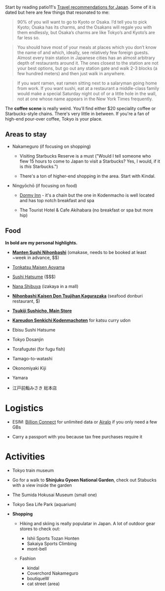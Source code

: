 Start by reading patio11's [Travel recommendations for Japan](https://www.kalzumeus.com/japan-recommendations/). Some of it is dated but here are few things that resonated to me:

> 90% of you will want to go to Kyoto or Osaka. I’d tell you to pick Kyoto; Osaka has its charms, and the Osakans will regale you with them endlessly, but Osaka’s charms are like Tokyo’s and Kyoto’s are far less so.

> You should have most of your meals at places which you don’t know the name of and which, ideally, see relatively few foreign guests. Almost every train station in Japanese cities has an almost arbitrary depth of restaurants around it. The ones closest to the station are not your best options, but go out any station gate and walk 2-3 blocks (a few hundred meters) and then just walk in anywhere.

> If you want ramen, eat ramen sitting next to a salaryman going home from work. If you want sushi, eat at a restaurant a middle-class family would make a special Saturday night out of or a little hole in the wall, not at one whose name appears in the New York Times frequently.

The **coffee scene** is really weird. You'll find either $20 speciality coffee or Starbucks-style chains. There's very little in between. If you're a fan of high-end pour-over coffee, Tokyo is your place.

## Areas to stay

* Nakameguro (if focusing on shopping)

  * Visiting Starbucks Reserve is a must ("Would I tell someone who flew 15 hours to come to Japan to visit a Starbucks? Yes, I would, if it is _this_ Starbucks.")

  * There's a ton of higher-end shopping in the area. Start with Kindal.

* Ningyōchō (if focusing on food)

  * [Dormy Inn](https://www.google.com/maps/place/Dormy+Inn+Premium+Tokyo+Kodenmacho/@35.6878288,139.7778226,16.15z/data=!4m9!3m8!1s0x6018895357be572f:0x8a62264a873af47a!5m2!4m1!1i2!8m2!3d35.6903542!4d139.7781281!16s%2Fg%2F11c1352p1r?entry=ttu&g_ep=EgoyMDI1MDExNS4wIKXMDSoASAFQAw%3D%3D) - it's a chain but the one in Kodenmacho is well located and has top notch breakfast and spa

  * The Tourist Hotel & Cafe Akihabara (no breakfast or spa but more hip)

## Food

**In bold are my personal highlights.**

* [**Manten Sushi Nihonbashi**](https://maps.app.goo.gl/uMZJZxdWNGg1Ci7f7?g_st=com.google.maps.preview.copy) (omakase, needs to be booked at least ~week in advance, $$)

* [Tonkatsu Maisen Aoyama](https://maps.app.goo.gl/JaUozQZcrxFM3nj47?g_st=com.google.maps.preview.copy)

* [Sushi Hatsume](https://www.instagram.com/sushi.hatsume?igsh=MWZ4NXgxc3lxdGNxZQ==) ($$$)

* [Nana Shibuya](https://maps.app.goo.gl/YELArCSdKatQwv7n8?g_st=com.google.maps.preview.copy) (izakaya in a mall)

* [**Nihonbashi Kaisen Don Tsujihan Kagurazaka**](https://maps.app.goo.gl/RhgG522ku9QGUzg79?g_st=ic) (seafood donburi restaurant, $)

* [**Tsukiji Sushicho, Main Store**](https://www.google.com/maps/place/Tsukiji+Sushicho,+Main+Store/@35.6677482,139.7724289,16z/data=!3m1!5s0x60188bdf78d74729:0x78092c61dedbb228!4m6!3m5!1s0x60188bdf78cffed1:0x2a66668ec38d1d08!8m2!3d35.667793!4d139.772517!16s%2Fg%2F1tnl1cwb?entry=ttu&g_ep=EgoyMDI1MDExNS4wIKXMDSoASAFQAw%3D%3D)

* [**Kareudon Senkichi Kodenmachoten**](https://www.google.com/maps/place/Kareudon+Senkichi+Kodenmachoten/@35.6905017,139.7783891,20.19z/data=!3m1!5s0x6018895353d9ca6f:0x486cece4e197c170!4m6!3m5!1s0x6018895350469105:0x8cf3bfdd75c9a2db!8m2!3d35.6904902!4d139.778523!16s%2Fg%2F11f4qns8bp?entry=ttu&g_ep=EgoyMDI1MDExNS4wIKXMDSoASAFQAw%3D%3D) for katsu curry udon

* Ebisu Sushi Hatsume

* Tokyo Dosanjin

* Torafugutei (for fugu fish)

* Tamago-to-watashi

* Okonomiyaki Kiji

* Yamara

* 江戸前鮨みさき 総本店

# Logistics

* ESIM: [Billion Connect](https://www.billionconnect.net) for unlimited data or [Airalo](https://www.airalo.com/) if you only need a few GBs

* Carry a passport with you because tax free purchases require it

# Activities

* Tokyo train museum
* Go for a walk to **Shinjuku Gyoen National Garden**, check out Stabucks with a view inside the garden
* The Sumida Hokusai Museum (small one)
* Tokyo Sea Life Park (aquarium)

* **Shopping**

  * Hiking and skiing is really populatar in Japan. A lot of outdoor gear stores to check out:
    * Ishii Sports Tozan Honten
    * Sakaiya Sports Climbing
    * mont-bell

  * Fashion
    * kindal
    * Coverchord Nakameguro
    * boutiqueW
    * cat street (area)
